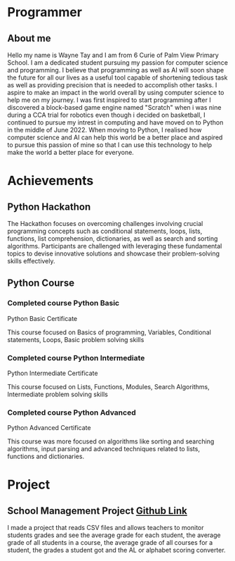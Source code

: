# Programmer
## About me

Hello my name is Wayne Tay and I am from 6 Curie of Palm View Primary School. I am a dedicated student pursuing my passion for computer science and programming. I believe that programming as well as AI will soon shape the future for all our lives as a useful tool capable of shortening tedious task as well as providing precision that is needed to accomplish other tasks. I aspire to make an impact in the world overall by using computer science to help me on my journey. I was first inspired to start programming after I discovered a block-based game engine named "Scratch" when i was nine during a CCA trial for robotics even though i decided on basketball, I continued to pursue my intrest in computing and have moved on to Python in the middle of June 2022. When moving to Python, I realised how computer science and AI can help this world be a better place and aspired to pursue this passion of mine so that I can use this technology to help make the world a better place for everyone.

# Achievements

## Python Hackathon
   The Hackathon focuses on overcoming challenges involving crucial programming concepts such as conditional statements, loops, lists, functions, list comprehension, dictionaries, as well as search and sorting algorithms. Participants are challenged with leveraging these fundamental topics to devise innovative solutions and showcase their problem-solving skills effectively.

## Python Course
### Completed course Python Basic

Python Basic Certificate

This course focused on Basics of programming, Variables, Conditional statements, Loops, Basic problem solving skills

### Completed course Python Intermediate

Python Intermediate Certificate

This course focused on Lists, Functions, Modules, Search Algorithms, Intermediate problem solving skills

### Completed course Python Advanced

Python Advanced Certificate

This course was more focused on algorithms like sorting and searching algorithms, input parsing and advanced techniques related to lists, functions and dictionaries.
# Project

## School Management Project [Github Link](https://github.com/Wayne005/Student-Management-Project)

I made a project that reads CSV files and allows teachers to monitor students grades and see the average grade for each student, the average grade of all students in a course, the average grade of all courses for a student, the grades a student got and the AL or alphabet scoring converter.

